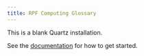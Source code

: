 ```yaml
---
title: RPF Computing Glossary
---
```


This is a blank Quartz installation.

See the [documentation](https://quartz.jzhao.xyz) for how to get started.
